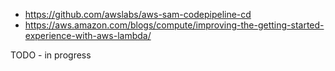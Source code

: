 - https://github.com/awslabs/aws-sam-codepipeline-cd
- https://aws.amazon.com/blogs/compute/improving-the-getting-started-experience-with-aws-lambda/

TODO - in progress

